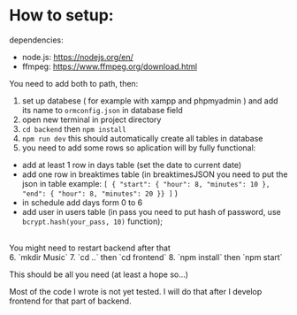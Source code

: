 # How to setup:
dependencies:  
+ node.js: https://nodejs.org/en/  
+ ffmpeg: https://www.ffmpeg.org/download.html 
	
You need to add both to path, then:

1. set up databese ( for example with xampp and phpmyadmin ) and add its name to `ormconfig.json` in database field  
2. open new terminal in project directory  
3. `cd backend` then `npm install`  
4. `npm run dev` this should automatically create all tables in database  
5. you need to add some rows so aplication will by fully functional:  
+ add at least 1 row in days table (set the date to current date)
+ add one row in breaktimes table (in breaktimesJSON you need to put the json in table example: `[ { "start": { "hour": 8, "minutes": 10 }, "end": { "hour": 8, "minutes": 20 }} ]` )
+ in schedule add days form 0 to 6
+ add user in users table (in pass you need to put hash of password, use `bcrypt.hash(your_pass, 10)` function);  
<br/>
You might need to restart backend after that  
<br/>
6. `mkdir Music`  
7. `cd ..` then `cd frontend`  
8. `npm install` then `npm start`  
	
This should be all you need (at least a hope so...)

Most of the code I wrote is not yet tested. I will do that after I develop frontend for that part of backend.